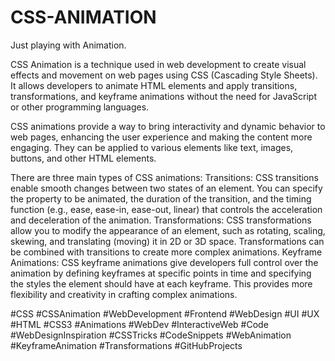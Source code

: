 # CSS-ANIMATION
Just playing with Animation.

CSS Animation is a technique used in web development to create visual effects and movement on web pages using CSS (Cascading Style Sheets). It allows developers to animate HTML elements and apply transitions, transformations, and keyframe animations without the need for JavaScript or other programming languages.

CSS animations provide a way to bring interactivity and dynamic behavior to web pages, enhancing the user experience and making the content more engaging. They can be applied to various elements like text, images, buttons, and other HTML elements.

There are three main types of CSS animations:
Transitions: CSS transitions enable smooth changes between two states of an element. You can specify the property to be animated, the duration of the transition, and the timing function (e.g., ease, ease-in, ease-out, linear) that controls the acceleration and deceleration of the animation.
Transformations: CSS transformations allow you to modify the appearance of an element, such as rotating, scaling, skewing, and translating (moving) it in 2D or 3D space. Transformations can be combined with transitions to create more complex animations.
Keyframe Animations: CSS keyframe animations give developers full control over the animation by defining keyframes at specific points in time and specifying the styles the element should have at each keyframe. This provides more flexibility and creativity in crafting complex animations.

#CSS
#CSSAnimation
#WebDevelopment
#Frontend
#WebDesign
#UI
#UX
#HTML
#CSS3
#Animations
#WebDev
#InteractiveWeb
#Code
#WebDesignInspiration
#CSSTricks
#CodeSnippets
#WebAnimation
#KeyframeAnimation
#Transformations
#GitHubProjects
